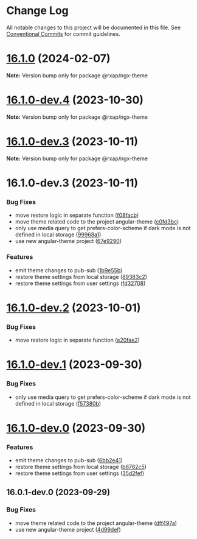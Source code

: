 # Change Log

All notable changes to this project will be documented in this file.
See [Conventional Commits](https://conventionalcommits.org) for commit guidelines.

# [16.1.0](https://gitlab.com/rxap/packages/compare/@rxap/ngx-theme@16.1.0-dev.4...@rxap/ngx-theme@16.1.0) (2024-02-07)

**Note:** Version bump only for package @rxap/ngx-theme

# [16.1.0-dev.4](https://gitlab.com/rxap/packages/compare/@rxap/ngx-theme@16.1.0-dev.3...@rxap/ngx-theme@16.1.0-dev.4) (2023-10-30)

**Note:** Version bump only for package @rxap/ngx-theme

# [16.1.0-dev.3](https://gitlab.com/rxap/packages/compare/@rxap/ngx-theme@16.1.0-dev.3...@rxap/ngx-theme@16.1.0-dev.3) (2023-10-11)

**Note:** Version bump only for package @rxap/ngx-theme

# 16.1.0-dev.3 (2023-10-11)

### Bug Fixes

- move restore logic in separate function ([f08facb](https://gitlab.com/rxap/packages/commit/f08facbe8e4e3bcf6741e5e1968d3a7ee35d7e85))
- move theme related code to the project angular-theme ([c0fd3bc](https://gitlab.com/rxap/packages/commit/c0fd3bc6de2b1b43ddafa0743bc9efe3e144ea72))
- only use media query to get prefers-color-scheme if dark mode is not defined in local storage ([99968a1](https://gitlab.com/rxap/packages/commit/99968a12b7fd46ef81a6d4e53f2f138ff357f249))
- use new angular-theme project ([67e9290](https://gitlab.com/rxap/packages/commit/67e9290c693b0f1c5ac087453897c0ee3d43521e))

### Features

- emit theme changes to pub-sub ([1b9e55b](https://gitlab.com/rxap/packages/commit/1b9e55ba0a4a2cc0c39483cbb195c4a13df796e3))
- restore theme settings from local storage ([89383c2](https://gitlab.com/rxap/packages/commit/89383c24a4dde3e7b0a43795995fd4badba97801))
- restore theme settings from user settings ([fd32708](https://gitlab.com/rxap/packages/commit/fd3270834279958e6650c099e55a812bde9c1c19))

# [16.1.0-dev.2](https://gitlab.com/rxap/packages/compare/@rxap/ngx-theme@16.1.0-dev.1...@rxap/ngx-theme@16.1.0-dev.2) (2023-10-01)

### Bug Fixes

- move restore logic in separate function ([e20fae2](https://gitlab.com/rxap/packages/commit/e20fae29d149245c7e629a764c7bdd3a10db6364))

# [16.1.0-dev.1](https://gitlab.com/rxap/packages/compare/@rxap/ngx-theme@16.1.0-dev.0...@rxap/ngx-theme@16.1.0-dev.1) (2023-09-30)

### Bug Fixes

- only use media query to get prefers-color-scheme if dark mode is not defined in local storage ([f57380b](https://gitlab.com/rxap/packages/commit/f57380be1e0ff7783345d88d0671fc4bd7a469f2))

# [16.1.0-dev.0](https://gitlab.com/rxap/packages/compare/@rxap/ngx-theme@16.0.1-dev.0...@rxap/ngx-theme@16.1.0-dev.0) (2023-09-30)

### Features

- emit theme changes to pub-sub ([6bb2e41](https://gitlab.com/rxap/packages/commit/6bb2e414b8139f1f343d215d8ef79282fdf1d83c))
- restore theme settings from local storage ([b6782c5](https://gitlab.com/rxap/packages/commit/b6782c502f81dc88042f7172dec6b18a8cb42c4f))
- restore theme settings from user settings ([35d2fef](https://gitlab.com/rxap/packages/commit/35d2fefa3e5cd1c63962a6d9a1ba854679ee60c2))

## 16.0.1-dev.0 (2023-09-29)

### Bug Fixes

- move theme related code to the project angular-theme ([dff497a](https://gitlab.com/rxap/packages/commit/dff497a36e7dab5de535050c5ddafa7082bfa399))
- use new angular-theme project ([4d99def](https://gitlab.com/rxap/packages/commit/4d99def8e1b70a5c27e19bc5f5452ee1d5eadfa8))

